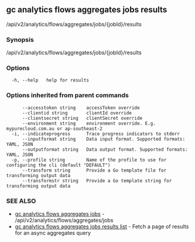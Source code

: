 ## gc analytics flows aggregates jobs results

/api/v2/analytics/flows/aggregates/jobs/{jobId}/results

### Synopsis

/api/v2/analytics/flows/aggregates/jobs/{jobId}/results

### Options

```
  -h, --help   help for results
```

### Options inherited from parent commands

```
      --accesstoken string    accessToken override
      --clientid string       clientId override
      --clientsecret string   clientSecret override
      --environment string    environment override. E.g. mypurecloud.com.au or ap-southeast-2
  -i, --indicateprogress      Trace progress indicators to stderr
      --inputformat string    Data input format. Supported formats: YAML, JSON
      --outputformat string   Data output format. Supported formats: YAML, JSON
  -p, --profile string        Name of the profile to use for configuring the cli (default "DEFAULT")
      --transform string      Provide a Go template file for transforming output data
      --transformstr string   Provide a Go template string for transforming output data
```

### SEE ALSO

* [gc analytics flows aggregates jobs](gc_analytics_flows_aggregates_jobs.html)	 - /api/v2/analytics/flows/aggregates/jobs
* [gc analytics flows aggregates jobs results list](gc_analytics_flows_aggregates_jobs_results_list.html)	 - Fetch a page of results for an async aggregates query


